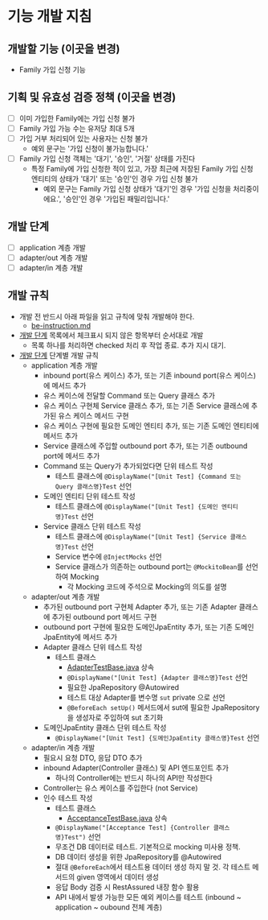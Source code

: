 # 기능 개발 지침

## 개발할 기능 (이곳을 변경)
- Family 가입 신청 기능

## 기획 및 유효성 검증 정책 (이곳을 변경)
- [ ] 이미 가입한 Family에는 가입 신청 불가
- [ ] Family 가입 가능 수는 유저당 최대 5개
- [ ] 가입 거부 처리되어 있는 사용자는 신청 불가
  - 예외 문구는 '가입 신청이 불가능합니다.'
- [ ] Family 가입 신청 객체는 '대기', '승인', '거절' 상태를 가진다
  - 특정 Family에 가입 신청한 적이 있고, 가장 최근에 저장된 Family 가입 신청 엔티티의 상태가 '대기' 또는 '승인'인 경우 가입 신청 불가
    - 예외 문구는 Family 가입 신청 상태가 '대기'인 경우 '가입 신청을 처리중이에요.', '승인'인 경우 '가입된 패밀리입니다.'


## 개발 단계
- [ ] application 계층 개발
- [ ] adapter/out 계층 개발
- [ ] adapter/in 계층 개발

## 개발 규칙
- 개발 전 반드시 아래 파일을 읽고 규칙에 맞춰 개발해야 한다.
  - [be-instruction.md](be-instruction.md)
- [개발 단계](#개발-단계) 목록에서 체크표시 되지 않은 항목부터 순서대로 개발
  - 목록 하나를 처리하면 checked 처리 후 작업 종료. 추가 지시 대기.
- [개발 단계](#개발-단계) 단계별 개발 규칙
  - application 계층 개발
    - inbound port(유스 케이스) 추가, 또는 기존 inbound port(유스 케이스)에 메서드 추가
    - 유스 케이스에 전달할 Command 또는 Query 클래스 추가
    - 유스 케이스 구현체 Service 클래스 추가, 또는 기존 Service 클래스에 추가된 유스 케이스 메서드 구현
    - 유스 케이스 구현에 필요한 도메인 엔티티 추가, 또는 기존 도메인 엔티티에 메서드 추가
    - Service 클래스에 주입할 outbound port 추가, 또는 기존 outbound port에 메서드 추가
    - Command 또는 Query가 추가되었다면 단위 테스트 작성
      - 테스트 클래스에 `@DisplayName("[Unit Test] {Command 또는 Query 클래스명}Test` 선언
    - 도메인 엔티티 단위 테스트 작성
      - 테스트 클래스에 `@DisplayName("[Unit Test] {도메인 엔티티 명}Test` 선언
    - Service 클래스 단위 테스트 작성
      - 테스트 클래스에 `@DisplayName("[Unit Test] {Service 클래스명}Test` 선언
      - Service 변수에 `@InjectMocks` 선언
      - Service 클래스가 의존하는 outbound port는 `@MockitoBean`를 선언하여 Mocking
        - 각 Mocking 코드에 주석으로 Mocking의 의도를 설명
  - adapter/out 계층 개발
    - 추가된 outbound port 구현체 Adapter 추가, 또는 기존 Adapter 클래스에 추가된 outbound port 메서드 구현
    - outbound port 구현에 필요한 도메인JpaEntity 추가, 또는 기존 도메인JpaEntity에 메서드 추가
    - Adapter 클래스 단위 테스트 작성
      - 테스트 클래스
        - [AdapterTestBase.java](src/test/java/io/jhchoe/familytree/helper/AdapterTestBase.java) 상속
        - `@DisplayName("[Unit Test] {Adapter 클래스명}Test` 선언
        - 필요한 JpaRepository @Autowired
        - 테스트 대상 Adapter를 변수명 `sut` private 으로 선언
        - `@BeforeEach setUp()` 메서드에서 sut에 필요한 JpaRepository을 생성자로 주입하여 sut 초기화
    - 도메인JpaEntity 클래스 단위 테스트 작성
      - `@DisplayName("[Unit Test] {도메인JpaEntity 클래스명}Test` 선언
  - adapter/in 계층 개발
    - 필요시 요청 DTO, 응답 DTO 추가
    - inbound Adapter(Controller 클래스) 및 API 엔드포인트 추가
      - 하나의 Controller에는 반드시 하나의 API만 작성한다
    - Controller는 유스 케이스를 주입한다 (not Service)
    - 인수 테스트 작성
      - 테스트 클래스
        - [AcceptanceTestBase.java](src/test/java/io/jhchoe/familytree/docs/AcceptanceTestBase.java) 상속
      - `@DisplayName("[Acceptance Test] {Controller 클래스명}Test")` 선언
      - 무조건 DB 데이터로 테스트. 기본적으로 mocking 미사용 정책.
      - DB 데이터 생성을 위한 JpaRepository를 @Autowired
      - 절대 `@BeforeEach`에서 테스트용 데이터 생성 하지 말 것. 각 테스트 메서드의 given 영역에서 데이터 생성
      - 응답 Body 검증 시 RestAssured 내장 함수 활용
      - API 내에서 발생 가능한 모든 예외 케이스를 테스트 (inbound ~ application ~ oubound 전체 계층)
